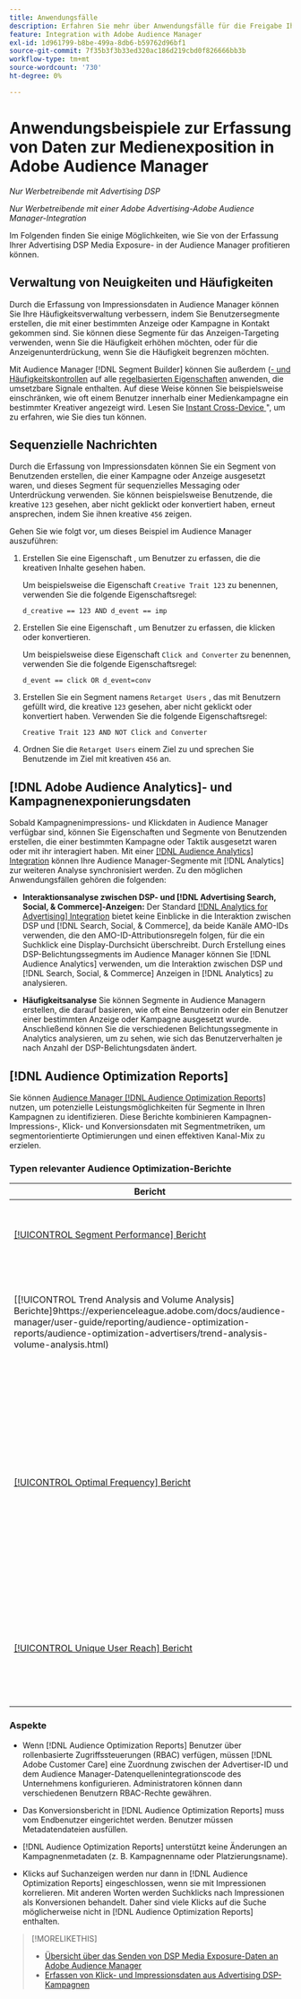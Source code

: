 ```yaml
---
title: Anwendungsfälle
description: Erfahren Sie mehr über Anwendungsfälle für die Freigabe Ihrer Advertising DSP-Mediendaten mit Audience Manager
feature: Integration with Adobe Audience Manager
exl-id: 1d961799-b8be-499a-8db6-b59762d96bf1
source-git-commit: 7f35b3f3b33ed320ac186d219cbd0f826666bb3b
workflow-type: tm+mt
source-wordcount: '730'
ht-degree: 0%

---
```


# Anwendungsbeispiele zur Erfassung von Daten zur Medienexposition in Adobe Audience Manager

*Nur Werbetreibende mit Advertising DSP*

*Nur Werbetreibende mit einer Adobe Advertising-Adobe Audience Manager-Integration*

Im Folgenden finden Sie einige Möglichkeiten, wie Sie von der Erfassung Ihrer Advertising DSP Media Exposure-<!-- ad impression data? --> in der Audience Manager profitieren können.

## Verwaltung von Neuigkeiten und Häufigkeiten

Durch die Erfassung von Impressionsdaten in Audience Manager können Sie Ihre Häufigkeitsverwaltung verbessern, indem Sie Benutzersegmente erstellen, die mit einer bestimmten Anzeige oder Kampagne in Kontakt gekommen sind. Sie können diese Segmente für das Anzeigen-Targeting verwenden, wenn Sie die Häufigkeit erhöhen möchten, oder für die Anzeigenunterdrückung, wenn Sie die Häufigkeit begrenzen möchten.

Mit Audience Manager [!DNL Segment Builder] können Sie außerdem ([- und Häufigkeitskontrollen](https://experienceleague.adobe.com/docs/audience-manager/user-guide/features/segments/recency-and-frequency.html?lang=de) auf alle [regelbasierten Eigenschaften](https://experienceleague.adobe.com/docs/audience-manager/user-guide/features/traits/trait-builder/create-onboarded-rule-based-traits.html?lang=de) anwenden, die umsetzbare Signale enthalten. Auf diese Weise können Sie beispielsweise einschränken, wie oft einem Benutzer innerhalb einer Medienkampagne ein bestimmter Kreativer angezeigt wird. Lesen Sie [Instant Cross-Device ](https://experienceleague.adobe.com/docs/audience-manager/user-guide/features/profile-merge-rules/instant-cross-device-suppression.html?lang=de)&quot;, um zu erfahren, wie Sie dies tun können.<!-- The AM pulled this paragraph verbatim from AEM doc; I change only a word or two. -->

## Sequenzielle Nachrichten

Durch die Erfassung von Impressionsdaten können Sie ein Segment von Benutzenden erstellen, die einer Kampagne oder Anzeige ausgesetzt waren, und dieses Segment für sequenzielles Messaging oder Unterdrückung verwenden. Sie können beispielsweise Benutzende, die kreative `123` gesehen, aber nicht geklickt oder konvertiert haben, erneut ansprechen, indem Sie ihnen kreative `456` zeigen.

Gehen Sie wie folgt vor, um dieses Beispiel im Audience Manager auszuführen:<!-- The AM pulled this example/procedure verbatim from AEM doc; I changed only a word or two. -->

1. Erstellen Sie eine Eigenschaft , um Benutzer zu erfassen, die die kreativen Inhalte gesehen haben.

   Um beispielsweise die Eigenschaft `Creative Trait 123` zu benennen, verwenden Sie die folgende Eigenschaftsregel:

   ```
   d_creative == 123 AND d_event == imp
   ```

1. Erstellen Sie eine Eigenschaft , um Benutzer zu erfassen, die klicken oder konvertieren.

   Um beispielsweise diese Eigenschaft `Click and Converter` zu benennen, verwenden Sie die folgende Eigenschaftsregel:

   ```
   d_event == click OR d_event=conv
   ```

1. Erstellen Sie ein Segment namens `Retarget Users` , das mit Benutzern gefüllt wird, die kreative `123` gesehen, aber nicht geklickt oder konvertiert haben. Verwenden Sie die folgende Eigenschaftsregel:

   ```
   Creative Trait 123 AND NOT Click and Converter
   ```

1. Ordnen Sie die `Retarget Users` einem Ziel zu und sprechen Sie Benutzende im Ziel mit kreativen `456` an.

## [!DNL Adobe Audience Analytics]- und Kampagnenexponierungsdaten

Sobald Kampagnenimpressions- und Klickdaten in Audience Manager verfügbar sind, können Sie Eigenschaften und Segmente von Benutzenden erstellen, die einer bestimmten Kampagne oder Taktik ausgesetzt waren oder mit ihr interagiert haben. Mit einer [[!DNL Audience Analytics] Integration](https://experienceleague.adobe.com/docs/analytics/integration/audience-analytics/mc-audiences-aam.html?lang=de) können Ihre Audience Manager-Segmente mit [!DNL Analytics] zur weiteren Analyse synchronisiert werden. Zu den möglichen Anwendungsfällen gehören die folgenden:

* **Interaktionsanalyse zwischen DSP- und [!DNL Advertising Search, Social, & Commerce]-Anzeigen:** Der Standard [[!DNL Analytics for Advertising] Integration](/help/integrations/analytics/overview.md) bietet keine Einblicke in die Interaktion zwischen DSP und [!DNL Search, Social, & Commerce], da beide Kanäle AMO-IDs verwenden, die den AMO-ID-Attributionsregeln folgen, für die ein Suchklick eine Display-Durchsicht überschreibt. Durch Erstellung eines DSP-Belichtungssegments im Audience Manager können Sie [!DNL Audience Analytics] verwenden, um die Interaktion zwischen DSP und [!DNL Search, Social, & Commerce] Anzeigen in [!DNL Analytics] zu analysieren.

* **Häufigkeitsanalyse** Sie können Segmente in Audience Managern erstellen, die darauf basieren, wie oft eine Benutzerin oder ein Benutzer einer bestimmten Anzeige oder Kampagne ausgesetzt wurde. Anschließend können Sie die verschiedenen Belichtungssegmente in Analytics analysieren, um zu sehen, wie sich das Benutzerverhalten je nach Anzahl der DSP-Belichtungsdaten ändert.

## [!DNL Audience Optimization Reports]

Sie können [Audience Manager  [!DNL Audience Optimization Reports]](https://experienceleague.adobe.com/docs/audience-manager/user-guide/reporting/audience-optimization-reports/audience-optimization-reports.html?lang=de) nutzen, um potenzielle Leistungsmöglichkeiten für Segmente in Ihren Kampagnen zu identifizieren. Diese Berichte kombinieren Kampagnen-Impressions-, Klick- und Konversionsdaten mit Segmentmetriken, um segmentorientierte Optimierungen und einen effektiven Kanal-Mix zu erzielen.

### Typen relevanter Audience Optimization-Berichte

| Bericht | Beschreibung |
| ------ | ----------- |
| [[!UICONTROL Segment Performance] Bericht](https://experienceleague.adobe.com/docs/audience-manager/user-guide/reporting/audience-optimization-reports/audience-optimization-advertisers/segment-performance.html?lang=de) | Vergleicht zugeordnete und nicht zugeordnete Segmente nach Impressions und Konversionsraten. |
| [[!UICONTROL Trend Analysis and Volume Analysis] Berichte]9https://experienceleague.adobe.com/docs/audience-manager/user-guide/reporting/audience-optimization-reports/audience-optimization-advertisers/trend-analysis-volume-analysis.html) | Gibt Daten zu Impressionen, Clickthrough-Raten und Konversionen für einen breiten Bereich von Werbedimensionen zurück. |
| [[!UICONTROL Optimal Frequency] Bericht](https://experienceleague.adobe.com/docs/audience-manager/user-guide/reporting/audience-optimization-reports/audience-optimization-advertisers/optimal-frequency.html?lang=de) | Hilft Ihnen dabei, das optimale Gleichgewicht zwischen der Anzahl der bereitgestellten Impressions und Konversionen zu ermitteln. Damit können Sie die Anzahl der Impressionen anpassen, die angezeigt werden sollen, bevor Sie beginnen, abnehmende Rückgaben zu sehen. |
| [[!UICONTROL Unique User Reach] Bericht](https://experienceleague.adobe.com/docs/audience-manager/user-guide/reporting/audience-optimization-reports/audience-optimization-advertisers/unique-user-reach.html?lang=de) | Ein Blasendiagramm, in dem die Größe jeder Blase direkt proportional zur Anzahl der eindeutigen Benutzer für Ihre ausgewählte Dimension ist. |

### Aspekte

* Wenn [!DNL Audience Optimization Reports] Benutzer über rollenbasierte Zugriffssteuerungen (RBAC) verfügen, müssen [!DNL Adobe Customer Care] eine Zuordnung zwischen der Advertiser-ID und dem Audience Manager-Datenquellenintegrationscode des Unternehmens konfigurieren. Administratoren können dann verschiedenen Benutzern RBAC-Rechte gewähren.

* Das Konversionsbericht in [!DNL Audience Optimization Reports] muss vom Endbenutzer eingerichtet werden. Benutzer müssen Metadatendateien ausfüllen.

* [!DNL Audience Optimization Reports] unterstützt keine Änderungen an Kampagnenmetadaten (z. B. Kampagnenname oder Platzierungsname).

* Klicks auf Suchanzeigen werden nur dann in [!DNL Audience Optimization Reports] eingeschlossen, wenn sie mit Impressionen korrelieren. Mit anderen Worten werden Suchklicks nach Impressionen als Konversionen behandelt. Daher sind viele Klicks auf die Suche möglicherweise nicht in [!DNL Audience Optimization Reports] enthalten.

>[!MORELIKETHIS]
>
>* [Übersicht über das Senden von DSP Media Exposure-Daten an Adobe Audience Manager](overview.md)
>* [Erfassen von Klick- und Impressionsdaten aus Advertising DSP-Kampagnen](collect.md)
